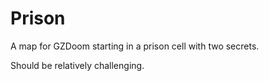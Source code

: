 # Prison

A map for GZDoom starting in a prison cell with two secrets.

Should be relatively challenging.
